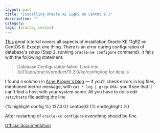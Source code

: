 ```yaml
---
layout: post
title: "Installing Oracle XE 11gR2 on CentOS 6.3"
description: ""
category: 
tags: [oracle, centos]
---
```


[This][david-ghedini-install-oraxe-on-centos] great tutorial covers all aspects of installation Oracle XE 11gR2 on CentOS 6. Except one thing. There is an error during configuration of database's setup (Step 2, running `oracle-xe configure` command). It fails with the following statement:

> Database Configuration failed. Look into /u01/app/oracle/product/11.2.0/xe/config/log for details

I found a solution in [Arne Kroger's blog][solution] — if you'll check errors in log files, mentioned inerror message, with `cat *.log | grep ORA-` you'll see that it can't find a host with your system name. All you have to do is edit `/etc/hosts` file adding the line

{% highlight config %}
127.0.0.1	centos63
{% endhighlight %}

After restarting of `oracle-xe configure` everything should be fine.

[Official documentation][oracle-xe-11gr2-official]

[david-ghedini-install-oraxe-on-centos]: http://www.davidghedini.com/pg/entry/install_oracle_11g_xe_on
[solution]: http://arnekroeger.blogspot.com/2011/09/oracle-11g-xe-installation-error.html
[oracle-xe-11gr2-official]: http://docs.oracle.com/cd/E17781_01/index.htm
